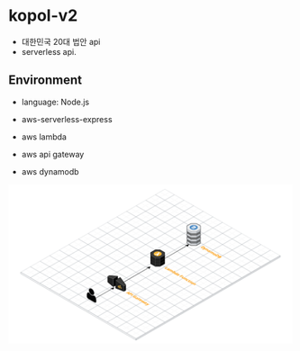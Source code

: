 # kopol-v2

- 대한민국 20대 법안 api
- serverless api. 

## Environment

- language: Node.js
- aws-serverless-express

- aws lambda
- aws api gateway
- aws dynamodb

![](/kopol_arch.png)
